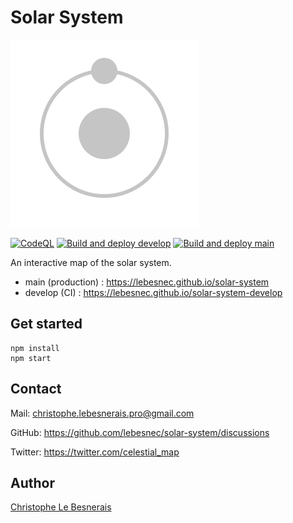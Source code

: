# Solar System

![logo](/src/assets/logo.svg?raw=true)

[![CodeQL](https://github.com/lebesnec/solar-system/actions/workflows/codeql-analysis.yml/badge.svg)](https://github.com/lebesnec/solar-system/actions/workflows/codeql-analysis.yml) [![Build and deploy develop](https://github.com/lebesnec/solar-system/actions/workflows/develop.yml/badge.svg)](https://github.com/lebesnec/solar-system/actions/workflows/develop.yml) [![Build and deploy main](https://github.com/lebesnec/solar-system/actions/workflows/main.yml/badge.svg)](https://github.com/lebesnec/solar-system/actions/workflows/main.yml)

An interactive map of the solar system.

- main (production) : https://lebesnec.github.io/solar-system
- develop (CI) : https://lebesnec.github.io/solar-system-develop

## Get started

    npm install
    npm start    

## Contact

Mail: christophe.lebesnerais.pro@gmail.com

GitHub: https://github.com/lebesnec/solar-system/discussions

Twitter: https://twitter.com/celestial_map

## Author

[Christophe Le Besnerais](https://github.com/lebesnec)
